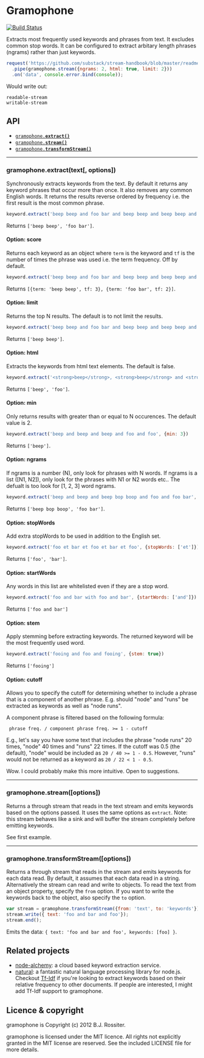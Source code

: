 Gramophone
==========

[![Build Status](https://secure.travis-ci.org/bxjx/gramophone.png?branch=master)](https://travis-ci.org/bxjx/gramophone)

Extracts most frequently used keywords and phrases from text. It excludes
common stop words. It can be configured to extract arbitary length phrases
(ngrams) rather than just keywords.

```js
request('https://github.com/substack/stream-handbook/blob/master/readme.markdown')
  .pipe(gramophone.stream({ngrams: 2, html: true, limit: 2}))
  .on('data', console.error.bind(console));
```

Would write out:
```
readable-stream
writable-stream
```

API
---

  * <a href="#extract"><code>gramophone.<b>extract()</b></code></a>
  * <a href="#stream"><code>gramophone.<b>stream()</b></code></a>
  * <a href="#transformStream"><code>gramophone.<b>transformStream()</b></code></a>

--------------------------------------------------------
<a name="extract"></a>
### gramophone.extract(text[, options])

Synchronously extracts keywords from the text. By
default it returns any keyword phrases that occur more than once. It also
removes any common English words. It returns the results reverse ordered by
frequency i.e. the first result is the most common phrase.

```js
keyword.extract('beep beep and foo bar and beep beep and beep beep and foo bar')
```

Returns `['beep beep', 'foo bar']`.

#### Option: score

Returns each keyword as an object where `term` is the keyword and `tf` is the
number of times the phrase was used i.e. the term frequency. Off by default.

```js
keyword.extract('beep beep and foo bar and beep beep and beep beep and foo bar', {score: true})
```

Returns `[{term: 'beep beep', tf: 3}, {term: 'foo bar', tf: 2}]`.

#### Option: limit

Returns the top N results. The default is to not limit the results.

```js
keyword.extract('beep beep and foo bar and beep beep and beep beep and foo bar', {limit: 1})
```

Returns `['beep beep']`.

#### Option: html

Extracts the keywords from html text elements. The default is false.

```js
keyword.extract('<strong>beep</strong>, <strong>beep</strong> and <strong>foo</strong>', {html: true})
```

Returns `['beep', 'foo']`.

#### Option: min

Only returns results with greater than or equal to N occurences. The default value is 2.

```js
keyword.extract('beep and beep and beep and foo and foo', {min: 3})
```

Returns `['beep']`.

#### Option: ngrams

If ngrams is a number (N), only look for phrases with N words. If ngrams is
a list ([N1, N2]), only look for the phrases with N1 or N2 words etc.. The
defualt is too look for [1, 2, 3] word ngrams.

```js
keyword.extract('beep and beep and beep bop boop and foo and foo bar', {ngrams: [2, 3]})
```

Returns `['beep bop boop', 'foo bar']`.

#### Option: stopWords

Add extra stopWords to be used in addition to the English set.

```js
keyword.extract('foo et bar et foo et bar et foo', {stopWords: ['et']})
```

Returns `['foo', 'bar']`.

#### Option: startWords

Any words in this list are whitelisted even if they are a stop word.

```js
keyword.extract('foo and bar with foo and bar', {startWords: ['and']})
```

Returns `['foo and bar']`

#### Option: stem

Apply stemming before extracting keywords. The returned keyword will be the
most frequently used word.

```js
keyword.extract('fooing and foo and fooing', {stem: true})
```

Returns `['fooing']`

#### Option: cutoff

Allows you to specify the cutoff for determining whether to include a phrase
that is a component of another phrase. E.g. should "node" and "runs" be
extracted as keywords as well as "node runs".

A component phrase is filtered based on the following formula:

` phrase freq. / component phrase freq. >= 1 - cutoff`

E.g., let's say you have some text that includes the phrase "node runs" 20 times,
"node" 40 times and "runs" 22 times. If the cutoff was 0.5 (the default),
"node" would be included as `20 / 40 >= 1 - 0.5`. However, "runs" would not
be returned as a keyword as `20 / 22 < 1 - 0.5`.

Wow. I could probably make this more intuitive. Open to suggestions.

--------------------------------------------------------
<a name="stream"></a>
### gramophone.stream([options])

Returns a through stream that reads in the text stream and emits keywords
based on the options passed. It uses the same options as `extract`. Note: this
stream behaves like a sink and will buffer the stream completely before emitting
keywords.

See first example.

--------------------------------------------------------
<a name="transformStream"></a>
### gramophone.transformStream([options])

Returns a through stream that reads in the stream and emits keywords for each
data read. By default, it assumes that each data read in a string. Alternatively
the stream can read and write to objects. To read
the text from an object property, specify the `from` option. If you want to
write the keywords back to the object, also specify the `to` option.

```js
var stream = gramophone.transformStream({from: 'text', to: 'keywords'});
stream.write({ text: 'foo and bar and foo'});
stream.end();
```

Emits the data: `{ text: 'foo and bar and foo', keywords: [foo] }`.

Related projects
----------------

  * [node-alchemy](https://github.com/framingeinstein/node-alchemy): 
    a cloud based keyword extraction service.
  * [natural](https://github.com/NaturalNode/natural): a fantastic natural
    language processing library for node.js. Checkout
    [Tf-Idf](https://github.com/NaturalNode/natural#tf-idf) if you're looking
    to extract keywords based on their relative frequency to other documents.
    If people are interested, I might add Tf-Idf support to gramophone.

Licence & copyright
-------------------

gramophone is Copyright (c) 2012 B.J. Rossiter.

gramophone is licensed under the MIT licence. All rights not explicitly granted in the MIT license are reserved. See the included LICENSE file for more details.
